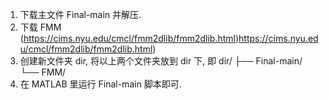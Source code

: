 1. 下载主文件 Final-main 并解压.
2. 下载 FMM (https://cims.nyu.edu/cmcl/fmm2dlib/fmm2dlib.html)https://cims.nyu.edu/cmcl/fmm2dlib/fmm2dlib.html) 
3. 创建新文件夹 dir, 将以上两个文件夹放到 dir 下, 即
  dir/
    ├── Final-main/
    └── FMM/
3. 在 MATLAB 里运行 Final-main 脚本即可.



